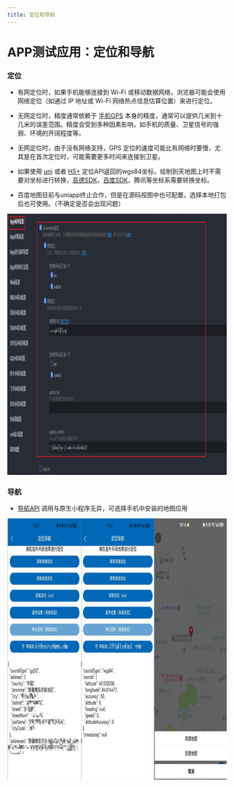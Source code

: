 ```yaml
---
title: 定位和导航
---
```


# APP测试应用：定位和导航

### 定位

- 有网定位时，如果手机能够连接到 Wi-Fi 或移动数据网络，浏览器可能会使用 网络定位（如通过 IP 地址或 Wi-Fi 网络热点信息估算位置）来进行定位。

- 无网定位时，精度通常依赖于 [手机GPS](https://weibo.com/ttarticle/p/show?id=2309405120195541991703) 本身的精度，通常可以提供几米到十几米的误差范围。精度会受到多种因素影响，如手机的质量、卫星信号的强弱、环境的开阔程度等。

- 无网定位时，由于没有网络支持，GPS 定位的速度可能比有网络时要慢，尤其是在首次定位时，可能需要更多时间来连接到卫星。

- 如果使用 [uni](https://uniapp.dcloud.net.cn/tutorial/app-geolocation.html#geolocation%E5%AE%9A%E4%BD%8D) 或者 [H5+](https://www.html5plus.org/doc/zh_cn/geolocation.html) 定位API返回的wgs84坐标，绘制到天地图上时不需要对坐标进行转换，[高德SDK](https://lbs.amap.com/api/android-location-sdk/locationsummary/)，[百度SDK](https://lbsyun.baidu.com/faq/api?title=android-locsdk)，腾讯等坐标系需要转换坐标。

- 百度地图目前与uniapp终止合作，但是在源码视图中也可配置，选择本地打包后也可使用。（不确定是否会出现问题）

<img src="/小程序/App模块配置定位.png" width="600" height="600">

### 导航

- [导航API](https://uniapp.dcloud.net.cn/api/location/open-location.html#openlocation) 调用与原生小程序无异，可选择手机中安装的地图应用

<img src="/小程序/app定位导航.png" width="600" height="600">
